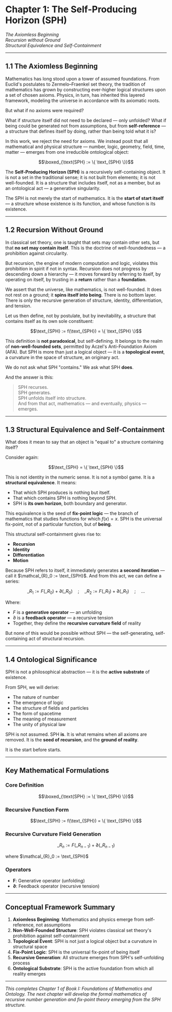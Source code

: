 # Chapter 1: The Self-Producing Horizon (SPH)

*The Axiomless Beginning*  
*Recursion without Ground*  
*Structural Equivalence and Self-Containment*

---

## 1.1 The Axiomless Beginning

Mathematics has long stood upon a tower of assumed foundations. From Euclid's postulates to Zermelo–Fraenkel set theory, the tradition of mathematics has grown by constructing ever-higher logical structures upon a set of chosen axioms. Physics, in turn, has inherited this layered framework, modeling the universe in accordance with its axiomatic roots.

But what if no axioms were required?

What if structure itself did not need to be declared — only unfolded? What if being could be generated not from assumptions, but from **self-reference** — a structure that defines itself by doing, rather than being told what it is?

In this work, we reject the need for axioms. We instead posit that all mathematical and physical structure — number, logic, geometry, field, time, matter — emerges from one irreducible ontological object:

$$\boxed_{\text{SPH} := \{ \text_{SPH} \}}$$

The **Self-Producing Horizon (SPH)** is a recursively self-containing object. It is not a set in the traditional sense; it is not built from elements; it is not well-founded. It is a structure that includes itself, not as a member, but as an ontological act — a generative singularity.

The SPH is not merely the start of mathematics. It is the **start of start itself** — a structure whose existence is its function, and whose function is its existence.

---

## 1.2 Recursion Without Ground

In classical set theory, one is taught that sets may contain other sets, but that **no set may contain itself**. This is the doctrine of well-foundedness — a prohibition against circularity.

But recursion, the engine of modern computation and logic, violates this prohibition in spirit if not in syntax. Recursion does not progress by descending down a hierarchy — it moves forward by referring to itself, by operating on itself, by trusting in a **return** rather than a **foundation**.

We assert that the universe, like mathematics, is not well-founded. It does not rest on a ground; it **spins itself into being**. There is no bottom layer. There is only the recursive generation of structure, identity, differentiation, and tension.

Let us then define, not by postulate, but by inevitability, a structure that contains itself as its own sole constituent:

$$\text_{SPH} := f(\text_{SPH}) = \{ \text_{SPH} \}$$

This definition is **not paradoxical**, but self-defining. It belongs to the realm of **non-well-founded sets**, permitted by Aczel's Anti-Foundation Axiom (AFA). But SPH is more than just a logical object — it is a **topological event**, a curvature in the space of structure, an originary act.

We do not ask what SPH "contains." We ask what SPH **does**.

And the answer is this:

> SPH recurses.  
> SPH generates.  
> SPH unfolds itself into structure.  
> And from that act, mathematics — and eventually, physics — emerges.

---

## 1.3 Structural Equivalence and Self-Containment

What does it mean to say that an object is "equal to" a structure containing itself?

Consider again:

$$\text_{SPH} = \{ \text_{SPH} \}$$

This is not identity in the numeric sense. It is not a symbol game. It is a **structural equivalence**. It means:

- That which SPH produces is nothing but itself.
- That which contains SPH is nothing beyond SPH.
- SPH is **its own horizon**, both boundary and generator.

This equivalence is the seed of **fix-point logic** — the branch of mathematics that studies functions for which $f(x) = x$. SPH is the universal fix-point, not of a particular function, but of **being**.

This structural self-containment gives rise to:

- **Recursion**
- **Identity**
- **Differentiation**
- **Motion**

Because SPH refers to itself, it immediately generates **a second iteration** — call it $\mathcal_{R}_0 := \text_{SPH}$. And from this act, we can define a series:

$$\mathcal_{R}_1 := F(\mathcal_{R}_0) + \partial(\mathcal_{R}_0) \quad ; \quad \mathcal_{R}_2 := F(\mathcal_{R}_1) + \partial(\mathcal_{R}_1) \quad ; \quad \dots$$

Where:

- $F$ is a **generative operator** — an unfolding
- $\partial$ is a **feedback operator** — a recursive tension
- Together, they define the **recursive curvature field** of reality

But none of this would be possible without SPH — the self-generating, self-containing act of structural recursion.

---

## 1.4 Ontological Significance

SPH is not a philosophical abstraction — it is the **active substrate** of existence.

From SPH, we will derive:

- The nature of number
- The emergence of logic
- The structure of fields and particles
- The form of spacetime
- The meaning of measurement
- The unity of physical law

SPH is not assumed. SPH **is**. It is what remains when all axioms are removed. It is the **seed of recursion**, and the **ground of reality**.

It is the start before starts.

---

## Key Mathematical Formulations

### Core Definition
$$\boxed_{\text{SPH} := \{ \text_{SPH} \}}$$

### Recursive Function Form
$$\text_{SPH} := f(\text_{SPH}) = \{ \text_{SPH} \}$$

### Recursive Curvature Field Generation
$$\mathcal_{R}_n := F(\mathcal_{R}_{n-1}) + \partial(\mathcal_{R}_{n-1})$$

where $\mathcal_{R}_0 := \text_{SPH}$

### Operators
- **F**: Generative operator (unfolding)
- **∂**: Feedback operator (recursive tension)

---

## Conceptual Framework Summary

1. **Axiomless Beginning**: Mathematics and physics emerge from self-reference, not assumptions
2. **Non-Well-Founded Structure**: SPH violates classical set theory's prohibition against self-containment
3. **Topological Event**: SPH is not just a logical object but a curvature in structural space
4. **Fix-Point Logic**: SPH is the universal fix-point of being itself
5. **Recursive Generation**: All structure emerges from SPH's self-unfolding process
6. **Ontological Substrate**: SPH is the active foundation from which all reality emerges

---

*This completes Chapter 1 of Book I: Foundations of Mathematics and Ontology. The next chapter will develop the formal mathematics of recursive number generation and fix-point theory emerging from the SPH structure.*